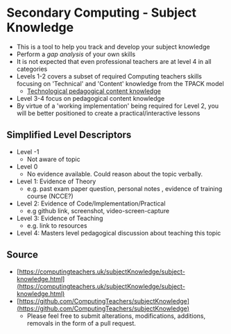 Secondary Computing - Subject Knowledge
=======================================

* This is a tool to help you track and develop your subject knowledge
* Perform a _gap analysis_ of your own skills
* It is not expected that even professional teachers are at level 4 in all categories
* Levels 1-2 covers a subset of required Computing teachers skills focusing on 'Technical' and 'Content' knowledge from the TPACK model
    * [Technological pedagogical content knowledge](https://en.wikipedia.org/wiki/Technological_pedagogical_content_knowledge)
* Level 3-4 focus on pedagogical content knowledge
* By virtue of a 'working implementation' being required for Level 2, you will be better positioned to create a practical/interactive lessons


Simplified Level Descriptors
----------------------------
* Level -1
    * Not aware of topic
* Level 0
    * No evidence available. Could reason about the topic verbally.
* Level 1: Evidence of Theory
    * e.g. past exam paper question, personal notes , evidence of training course (NCCE?)
* Level 2: Evidence of Code/Implementation/Practical
    * e.g github link, screenshot, video-screen-capture
* Level 3: Evidence of Teaching
    * e.g. link to resources
* Level 4: Masters level pedagogical discussion about teaching this topic


Source
------

* [https://computingteachers.uk/subjectKnowledge/subject-knowledge.html](https://computingteachers.uk/subjectKnowledge/subject-knowledge.html)
* [https://github.com/ComputingTeachers/subjectKnowledge](https://github.com/ComputingTeachers/subjectKnowledge)
    * Please feel free to submit alterations, modifications, additions, removals in the form of a pull request.
